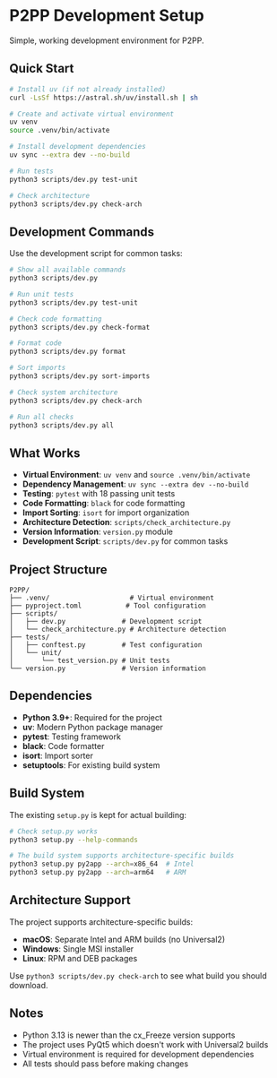 # P2PP Development Setup

Simple, working development environment for P2PP.

## Quick Start

```bash
# Install uv (if not already installed)
curl -LsSf https://astral.sh/uv/install.sh | sh

# Create and activate virtual environment
uv venv
source .venv/bin/activate

# Install development dependencies
uv sync --extra dev --no-build

# Run tests
python3 scripts/dev.py test-unit

# Check architecture
python3 scripts/dev.py check-arch
```

## Development Commands

Use the development script for common tasks:

```bash
# Show all available commands
python3 scripts/dev.py

# Run unit tests
python3 scripts/dev.py test-unit

# Check code formatting
python3 scripts/dev.py check-format

# Format code
python3 scripts/dev.py format

# Sort imports
python3 scripts/dev.py sort-imports

# Check system architecture
python3 scripts/dev.py check-arch

# Run all checks
python3 scripts/dev.py all
```

## What Works

- **Virtual Environment**: `uv venv` and `source .venv/bin/activate`
- **Dependency Management**: `uv sync --extra dev --no-build`
- **Testing**: `pytest` with 18 passing unit tests
- **Code Formatting**: `black` for code formatting
- **Import Sorting**: `isort` for import organization
- **Architecture Detection**: `scripts/check_architecture.py`
- **Version Information**: `version.py` module
- **Development Script**: `scripts/dev.py` for common tasks

## Project Structure

```
P2PP/
├── .venv/                    # Virtual environment
├── pyproject.toml           # Tool configuration
├── scripts/
│   ├── dev.py              # Development script
│   └── check_architecture.py # Architecture detection
├── tests/
│   ├── conftest.py         # Test configuration
│   └── unit/
│       └── test_version.py # Unit tests
└── version.py              # Version information
```

## Dependencies

- **Python 3.9+**: Required for the project
- **uv**: Modern Python package manager
- **pytest**: Testing framework
- **black**: Code formatter
- **isort**: Import sorter
- **setuptools**: For existing build system

## Build System

The existing `setup.py` is kept for actual building:

```bash
# Check setup.py works
python3 setup.py --help-commands

# The build system supports architecture-specific builds
python3 setup.py py2app --arch=x86_64  # Intel
python3 setup.py py2app --arch=arm64   # ARM
```

## Architecture Support

The project supports architecture-specific builds:

- **macOS**: Separate Intel and ARM builds (no Universal2)
- **Windows**: Single MSI installer
- **Linux**: RPM and DEB packages

Use `python3 scripts/dev.py check-arch` to see what build you should download.

## Notes

- Python 3.13 is newer than the cx_Freeze version supports
- The project uses PyQt5 which doesn't work with Universal2 builds
- Virtual environment is required for development dependencies
- All tests should pass before making changes